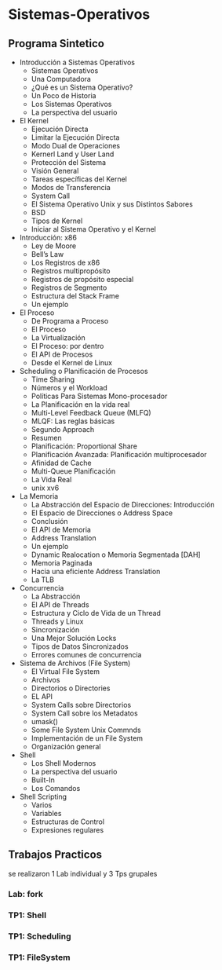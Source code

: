 # Sistemas-Operativos
## Programa Sintetico
- Introducción a Sistemas Operativos
  - Sistemas Operativos
  - Una Computadora
  - ¿Qué es un Sistema Operativo?
  - Un Poco de Historia
  - Los Sistemas Operativos
  - La perspectiva del usuario
- El Kernel
  - Ejecución Directa
  - Limitar la Ejecución Directa
  - Modo Dual de Operaciones
  - Kernerl Land y User Land
  - Protección del Sistema
  - Visión General
  - Tareas específicas del Kernel
  - Modos de Transferencia
  - System Call
  - El Sistema Operativo Unix y sus Distintos Sabores
  - BSD
  - Tipos de Kernel
  - Iniciar al Sistema Operativo y el Kernel
- Introducción: x86
  - Ley de Moore
  - Bell’s Law
  - Los Registros de x86
  - Registros multipropósito
  - Registros de propósito especial
  - Registros de Segmento
  - Estructura del Stack Frame
  - Un ejemplo
- El Proceso
  - De Programa a Proceso
  - El Proceso
  - La Virtualización
  - El Proceso: por dentro
  - El API de Procesos
  - Desde el Kernel de Linux
- Scheduling o Planificación de Procesos
  - Time Sharing
  - Números y el Workload
  - Políticas Para Sistemas Mono-procesador
  - La Planificación en la vida real
  - Multi-Level Feedback Queue (MLFQ)
  - MLQF: Las reglas básicas
  - Segundo Approach
  - Resumen
  - Planificación: Proportional Share
  - Planificación Avanzada: Planificación multiprocesador
  - Afinidad de Cache
  - Multi-Queue Planificación
  - La Vida Real
  - unix xv6
- La Memoria
  - La Abstracción del Espacio de Direcciones: Introducción
  - El Espacio de Direcciones o Address Space
  - Conclusión
  - El API de Memoria
  - Address Translation
  - Un ejemplo
  - Dynamic Realocation o Memoria Segmentada [DAH]
  - Memoria Paginada
  - Hacia una eficiente Address Translation
  - La TLB
- Concurrencia
  - La Abstracción
  - El API de Threads
  - Estructura y Ciclo de Vida de un Thread
  - Threads y Linux
  - Sincronización
  - Una Mejor Solución Locks
  - Tipos de Datos Sincronizados
  - Errores comunes de concurrencia
- Sistema de Archivos (File System)
  - El Virtual File System
  - Archivos
  - Directorios o Directories
  - EL API
  - System Calls sobre Directorios
  - System Call sobre los Metadatos
  - umask()
  - Some File System Unix Commnds
  - Implementación de un File System
  - Organización general
- Shell
  - Los Shell Modernos
  - La perspectiva del usuario
  - Built-In
  - Los Comandos
- Shell Scripting
  - Varios
  - Variables
  - Estructuras de Control
  - Expresiones regulares
## Trabajos Practicos
se realizaron 1 Lab individual y 3 Tps grupales
### Lab: fork
### TP1: Shell
### TP1: Scheduling
### TP1: FileSystem
